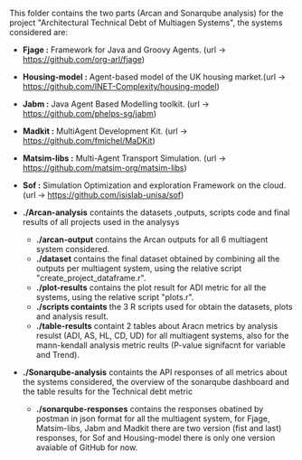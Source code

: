 This folder contains the two parts (Arcan and Sonarqube analysis) for the project "Architectural Technical Debt of Multiagen Systems", the systems considered are:
- **Fjage :** Framework for Java and Groovy Agents. (url -> https://github.com/org-arl/fjage)
- **Housing-model :** Agent-based model of the UK housing market.(url -> https://github.com/INET-Complexity/housing-model)
- **Jabm :** Java Agent Based Modelling toolkit. (url -> https://github.com/phelps-sg/jabm)
- **Madkit :** MultiAgent Development Kit. (url -> https://github.com/fmichel/MaDKit)
-  **Matsim-libs :** Multi-Agent Transport Simulation. (url -> https://github.com/matsim-org/matsim-libs)
-  **Sof :** Simulation Optimization and exploration Framework on the cloud. (url -> https://github.com/isislab-unisa/sof)  

- **./Arcan-analysis** containts the datasets ,outputs, scripts code and final results of all projects used in the analysys
  - **./arcan-output** contains the Arcan outputs for all 6 multiagent system considered.
  - **./dataset** contains the final dataset obtained by combining all the outputs per multiagent system, using the relative script "create_project_dataframe.r".
  - **./plot-results** contains the plot result for ADI metric for all the systems, using the relative script "plots.r".
  - **./scripts containts** the 3 R scripts used for obtain the datasets, plots and analysis result.
  - **./table-results** containt 2 tables about Aracn metrics by analysis resulst (ADI, AS, HL, CD, UD) for all multiagent systems, also for the mann-kendall analysis metric reults (P-value signifacnt for variable and Trend).

- **./Sonarqube-analysis** containts the API responses of all metrics about the systems considered, the overview of the sonarqube dashboard and the table results for the Technical debt metric
  - **./sonarqube-responses** contains the responses obatined by postman in json format for all the multiagent system, for Fjage, Matsim-libs, Jabm and Madkit there are two version (fist and last) responses, for Sof and Housing-model there is only one version avaiable of GitHub for now. 
